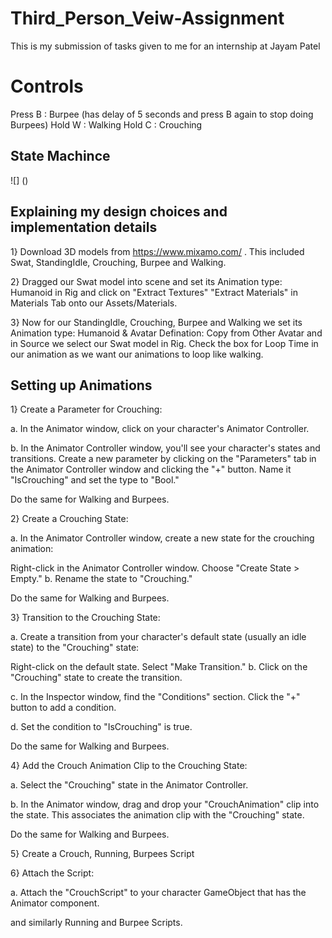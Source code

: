 # Third_Person_Veiw-Assignment
This is my submission of tasks given to me for an internship at Jayam Patel

# Controls
Press B : Burpee (has delay of 5 seconds and press B again to stop doing Burpees)
Hold  W : Walking
Hold  C : Crouching

## State Machince
![] ()

## Explaining my design choices and implementation details
1} Download 3D models from https://www.mixamo.com/ . This included Swat, StandingIdle, Crouching, Burpee and Walking.

2} Dragged our Swat model into scene and set its Animation type: Humanoid in Rig and click on "Extract Textures" "Extract Materials" in Materials Tab onto our Assets/Materials.

3} Now for our StandingIdle, Crouching, Burpee and Walking we set its Animation type: Humanoid & Avatar Defination: Copy from Other Avatar and in Source we select our Swat model in Rig. Check the box for Loop Time in our animation as we want our animations to loop like walking.

## Setting up Animations
1} Create a Parameter for Crouching:

a. In the Animator window, click on your character's Animator Controller.

b. In the Animator Controller window, you'll see your character's states and transitions. Create a new parameter by clicking on the "Parameters" tab in the Animator Controller window and clicking the "+" button. Name it "IsCrouching" and set the type to "Bool."

Do the same for Walking and Burpees.

2} Create a Crouching State:

a. In the Animator Controller window, create a new state for the crouching animation:

Right-click in the Animator Controller window.
Choose "Create State > Empty."
b. Rename the state to "Crouching."

Do the same for Walking and Burpees.

3} Transition to the Crouching State:

a. Create a transition from your character's default state (usually an idle state) to the "Crouching" state:

Right-click on the default state.
Select "Make Transition."
b. Click on the "Crouching" state to create the transition.

c. In the Inspector window, find the "Conditions" section. Click the "+" button to add a condition.

d. Set the condition to "IsCrouching" is true.

Do the same for Walking and Burpees.

4} Add the Crouch Animation Clip to the Crouching State:

a. Select the "Crouching" state in the Animator Controller.

b. In the Animator window, drag and drop your "CrouchAnimation" clip into the state. This associates the animation clip with the "Crouching" state.

Do the same for Walking and Burpees.

5} Create a Crouch, Running, Burpees Script

6} Attach the Script:

a. Attach the "CrouchScript" to your character GameObject that has the Animator component.

and similarly Running and Burpee Scripts.
